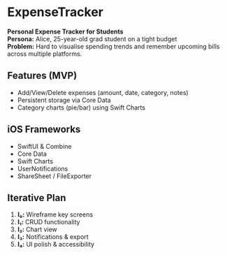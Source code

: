 # ExpenseTracker

**Personal Expense Tracker for Students**  
**Persona:** Alice, 25-year-old grad student on a tight budget  
**Problem:** Hard to visualise spending trends and remember upcoming bills across multiple platforms.

## Features (MVP)
- Add/View/Delete expenses (amount, date, category, notes)
- Persistent storage via Core Data
- Category charts (pie/bar) using Swift Charts

## iOS Frameworks
- SwiftUI & Combine
- Core Data
- Swift Charts
- UserNotifications
- ShareSheet / FileExporter

## Iterative Plan
1. **I₀:** Wireframe key screens  
2. **I₁:** CRUD functionality  
3. **I₂:** Chart view  
4. **I₃:** Notifications & export  
5. **I₄:** UI polish & accessibility
